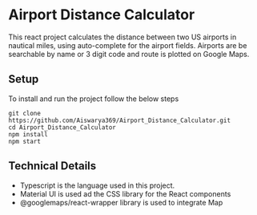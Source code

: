 # Airport Distance Calculator

This react project calculates the distance between two US airports in nautical miles, using auto-complete for the airport fields. Airports are be searchable by name or 3 digit code and route is plotted on Google Maps.

## Setup

To install and run the project follow the below steps
```
git clone https://github.com/Aiswarya369/Airport_Distance_Calculator.git
cd Airport_Distance_Calculator
npm install
npm start

```

## Technical Details

- Typescript is the language used in this project.
- Material UI is used ad the CSS library for the React components
- @googlemaps/react-wrapper library is used to integrate Map 
